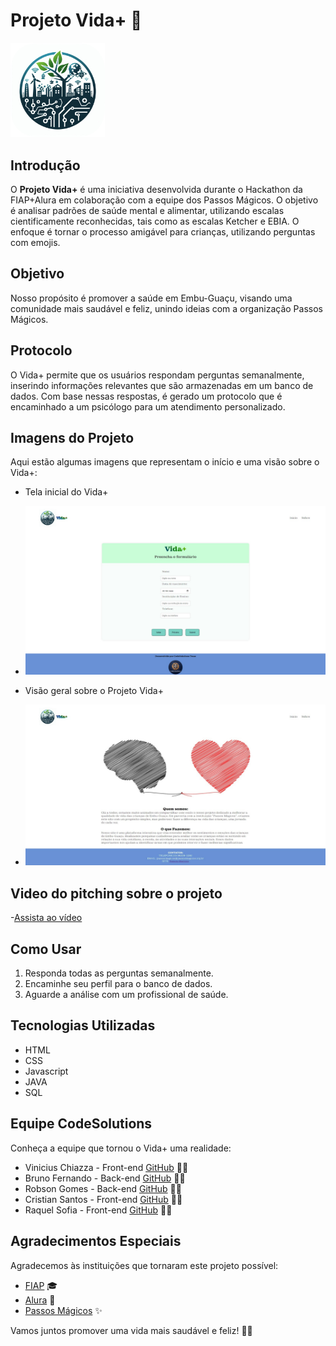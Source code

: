 # Projeto Vida+ 🌟
<img src="imgParaReadme/codesolutions.png" alt="Logo Vida+" width="30%"/>

## Introdução
O **Projeto Vida+** é uma iniciativa desenvolvida durante o Hackathon da FIAP+Alura em colaboração com a equipe dos Passos Mágicos. O objetivo é analisar padrões de saúde mental e alimentar, utilizando escalas cientificamente reconhecidas, tais como as escalas Ketcher e EBIA. O enfoque é tornar o processo amigável para crianças, utilizando perguntas com emojis.

## Objetivo
Nosso propósito é promover a saúde em Embu-Guaçu, visando uma comunidade mais saudável e feliz, unindo ideias com a organização Passos Mágicos.

## Protocolo
O Vida+ permite que os usuários respondam perguntas semanalmente, inserindo informações relevantes que são armazenadas em um banco de dados. Com base nessas respostas, é gerado um protocolo que é encaminhado a um psicólogo para um atendimento personalizado.

## Imagens do Projeto
Aqui estão algumas imagens que representam o início e uma visão sobre o Vida+:
- Tela inicial do Vida+
- ![Início Vida+](imgParaReadme/inicioVida+.jpeg) 

 - Visão geral sobre o Projeto Vida+
- ![Sobre Vida+](imgParaReadme/sobreVida+.jpeg)

## Video do pitching sobre o projeto
-[Assista ao vídeo](https://www.youtube.com/watch?v=PMIijaenY24&ab_channel=ViniciusChiazza)

## Como Usar
1. Responda todas as perguntas semanalmente.
2. Encaminhe seu perfil para o banco de dados.
3. Aguarde a análise com um profissional de saúde.

## Tecnologias Utilizadas
- HTML
- CSS
- Javascript
- JAVA
- SQL

## Equipe CodeSolutions
Conheça a equipe que tornou o Vida+ uma realidade:
- Vinicius Chiazza - Front-end [GitHub](https://github.com/ViniciusChiazza) 👨‍💻
- Bruno Fernando - Back-end [GitHub](https://github.com/bfernandodco) 👨‍💻
- Robson Gomes - Back-end [GitHub](https://github.com/robsonrccha) 👨‍💻
- Cristian Santos - Front-end [GitHub](https://github.com/cristian-santos) 👩‍💻
- Raquel Sofia - Front-end [GitHub](https://github.com/RaquelGuerreiro21) 👩‍💻

## Agradecimentos Especiais
Agradecemos às instituições que tornaram este projeto possível:
- [FIAP](https://www.fiap.com.br/) 🎓
- [Alura](https://www.alura.com.br/) 💼
- [Passos Mágicos](https://www.passosmagicos.org/) ✨

Vamos juntos promover uma vida mais saudável e feliz! 💪🌈
